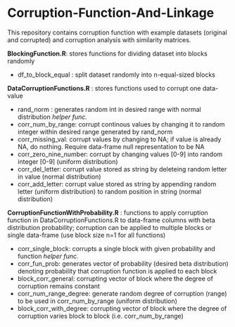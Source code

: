 # Corruption-Function-And-Linkage

This repository contains corruption function with example datasets (original and corrupted) and corruption analysis with similarity matrices. 

**BlockingFunction.R**: stores functions for dividing dataset into blocks randomly 
- df_to_block_equal : split dataset randomly into n-equal-sized blocks 


**DataCorruptionFunctions.R** : stores functions used to corrupt one data-value 
- rand_norm : generates random int in desired range with normal distribution *helper func.* 
- corr_num_by_range: corrupt continous values by changing it to random integer within desired range generated by rand_norm 
- corr_missing_val: corrupt values by changing to NA; if value is already NA, do nothing. Require data-frame null representation to be NA 
- corr_zero_nine_number: corrupt by changing values [0-9] into random integer [0-9] (uniform distribution) 
- corr_del_letter: corrupt value stored as string by deleteing random letter in value (normal distribution) 
- corr_add_letter: corrupt value stored as string by appending random letter (uniform distribution) to random position in string (normal distribution) 


**CorruptionFunctionWithProbability.R** : functions to apply corruption function in DataCorruptionFunctions.R to data-frame columns with beta distribution probability; corruption can be applied to multiple blocks or single data-frame (use block size n=1 for all functions) 

- corr_single_block: corrupts a single block with given probability and function *helper func.*
- corr_fun_prob: generates vector of probability (desired beta distribution) denoting probability that corruption function is applied to each block
- block_corr_general: corrupting vector of block where the degree of corruption remains constant
- corr_num_range_degree: generate random degree of corruption (range) to be used in corr_num_by_range (uniform distribution) 
- block_corr_with_degree: corrupting vector of block where the degree of corruption varies block to block (i.e. corr_num_by_range)

  
  
